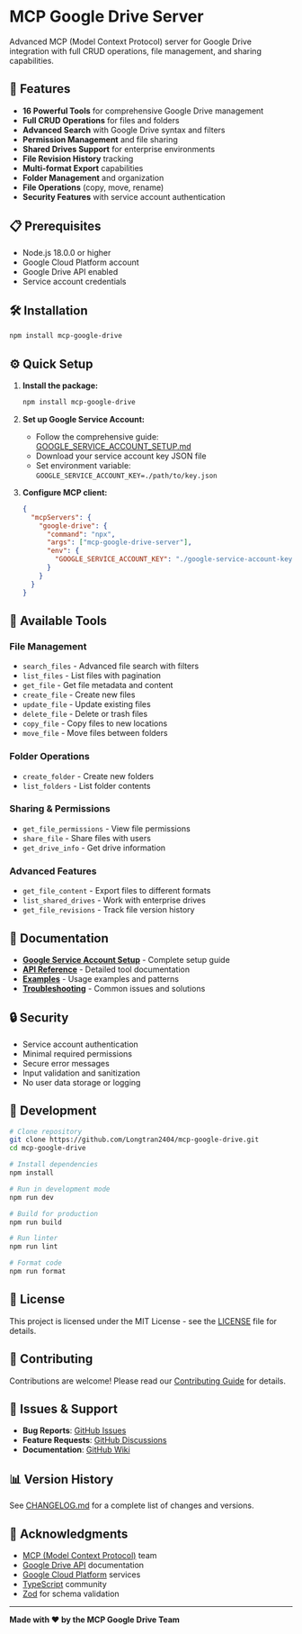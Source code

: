 # MCP Google Drive Server

Advanced MCP (Model Context Protocol) server for Google Drive integration with full CRUD operations, file management, and sharing capabilities.

## 🚀 Features

- **16 Powerful Tools** for comprehensive Google Drive management
- **Full CRUD Operations** for files and folders
- **Advanced Search** with Google Drive syntax and filters
- **Permission Management** and file sharing
- **Shared Drives Support** for enterprise environments
- **File Revision History** tracking
- **Multi-format Export** capabilities
- **Folder Management** and organization
- **File Operations** (copy, move, rename)
- **Security Features** with service account authentication

## 📋 Prerequisites

- Node.js 18.0.0 or higher
- Google Cloud Platform account
- Google Drive API enabled
- Service account credentials

## 🛠️ Installation

```bash
npm install mcp-google-drive
```

## ⚙️ Quick Setup

1. **Install the package:**

   ```bash
   npm install mcp-google-drive
   ```

2. **Set up Google Service Account:**
   - Follow the comprehensive guide: [GOOGLE_SERVICE_ACCOUNT_SETUP.md](./GOOGLE_SERVICE_ACCOUNT_SETUP.md)
   - Download your service account key JSON file
   - Set environment variable: `GOOGLE_SERVICE_ACCOUNT_KEY=./path/to/key.json`

3. **Configure MCP client:**
   ```json
   {
     "mcpServers": {
       "google-drive": {
         "command": "npx",
         "args": ["mcp-google-drive-server"],
         "env": {
           "GOOGLE_SERVICE_ACCOUNT_KEY": "./google-service-account-key.json"
         }
       }
     }
   }
   ```

## 🔧 Available Tools

### File Management

- `search_files` - Advanced file search with filters
- `list_files` - List files with pagination
- `get_file` - Get file metadata and content
- `create_file` - Create new files
- `update_file` - Update existing files
- `delete_file` - Delete or trash files
- `copy_file` - Copy files to new locations
- `move_file` - Move files between folders

### Folder Operations

- `create_folder` - Create new folders
- `list_folders` - List folder contents

### Sharing & Permissions

- `get_file_permissions` - View file permissions
- `share_file` - Share files with users
- `get_drive_info` - Get drive information

### Advanced Features

- `get_file_content` - Export files to different formats
- `list_shared_drives` - Work with enterprise drives
- `get_file_revisions` - Track file version history

## 📖 Documentation

- **[Google Service Account Setup](./GOOGLE_SERVICE_ACCOUNT_SETUP.md)** - Complete setup guide
- **[API Reference](./docs/API.md)** - Detailed tool documentation
- **[Examples](./examples/)** - Usage examples and patterns
- **[Troubleshooting](./docs/TROUBLESHOOTING.md)** - Common issues and solutions

## 🔒 Security

- Service account authentication
- Minimal required permissions
- Secure error messages
- Input validation and sanitization
- No user data storage or logging

## 🧪 Development

```bash
# Clone repository
git clone https://github.com/Longtran2404/mcp-google-drive.git
cd mcp-google-drive

# Install dependencies
npm install

# Run in development mode
npm run dev

# Build for production
npm run build

# Run linter
npm run lint

# Format code
npm run format
```

## 📝 License

This project is licensed under the MIT License - see the [LICENSE](LICENSE) file for details.

## 🤝 Contributing

Contributions are welcome! Please read our [Contributing Guide](CONTRIBUTING.md) for details.

## 🐛 Issues & Support

- **Bug Reports**: [GitHub Issues](https://github.com/Longtran2404/mcp-google-drive/issues)
- **Feature Requests**: [GitHub Discussions](https://github.com/Longtran2404/mcp-google-drive/discussions)
- **Documentation**: [GitHub Wiki](https://github.com/Longtran2404/mcp-google-drive/wiki)

## 📊 Version History

See [CHANGELOG.md](CHANGELOG.md) for a complete list of changes and versions.

## 🙏 Acknowledgments

- [MCP (Model Context Protocol)](https://modelcontextprotocol.io/) team
- [Google Drive API](https://developers.google.com/drive) documentation
- [Google Cloud Platform](https://cloud.google.com/) services
- [TypeScript](https://www.typescriptlang.org/) community
- [Zod](https://zod.dev/) for schema validation

---

**Made with ❤️ by the MCP Google Drive Team**
